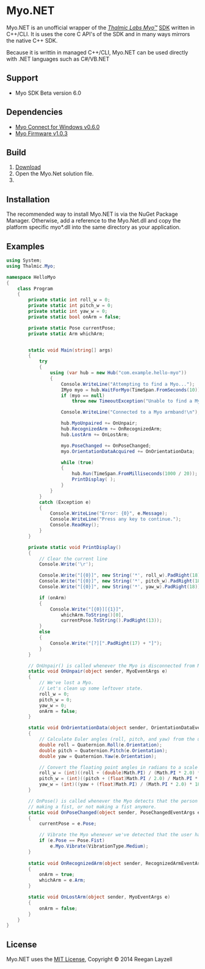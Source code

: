 # Myo.NET

Myo.NET is an unofficial wrapper of the [*Thalmic Labs Myo&trade;*](https://www.thalmic.com/en/myo/) [SDK](https://developer.thalmic.com/docs/api_reference/platform/index.html) written in C++/CLI.
It is uses the core C API's of the SDK and in many ways mirrors the native C++ SDK.

Because it is writtin in managed C++/CLI, Myo.NET can be used directly with .NET languages such as C#/VB.NET

## Support

- Myo SDK Beta version 6.0

## Dependencies

- [Myo Connect for Windows v0.6.0](https://developer.thalmic.com/downloads)
- [Myo Firmware v1.0.3](https://developer.thalmic.com/downloads)

## Build

1. [Download]()
2. Open the Myo.Net solution file.
3. 

## Installation

The recommended way to install Myo.NET is via the NuGet Package Manager.
Otherwise, add a reference to the Myo.Net.dll and copy the platform specific myo*.dll into the same directory as your application.

## Examples
```C#
using System;
using Thalmic.Myo;

namespace HelloMyo
{
	class Program
	{
		private static int roll_w = 0;
		private static int pitch_w = 0;
		private static int yaw_w = 0;
		private static bool onArm = false;

		private static Pose currentPose;
		private static Arm whichArm;


		static void Main(string[] args)
		{
			try
			{
				using (var hub = new Hub("com.example.hello-myo"))
				{
					Console.WriteLine("Attempting to find a Myo...");
					IMyo myo = hub.WaitForMyo(TimeSpan.FromSeconds(10));
					if (myo == null)
						throw new TimeoutException("Unable to find a Myo!");

					Console.WriteLine("Connected to a Myo armband!\n");

					hub.MyoUnpaired += OnUnpair;
					hub.RecognizedArm += OnRecognizedArm;
					hub.LostArm += OnLostArm;

					myo.PoseChanged += OnPoseChanged;
					myo.OrientationDataAcquired += OnOrientationData;

					while (true)
					{
						hub.Run(TimeSpan.FromMilliseconds(1000 / 20));
						PrintDisplay( );
					}
				}
			}
			catch (Exception e)
			{
				Console.WriteLine("Error: {0}", e.Message);
				Console.WriteLine("Press any key to continue.");
				Console.ReadKey();
			}
		}

		private static void PrintDisplay()
		{
			// Clear the current line
			Console.Write('\r');

			Console.Write("[{0}]", new String('*', roll_w).PadRight(18));
			Console.Write("[{0}]", new String('*', pitch_w).PadRight(18));
			Console.Write("[{0}]", new String('*', yaw_w).PadRight(18));

			if (onArm)
			{
				Console.Write("[{0}][{1}]", 
					whichArm.ToString()[0], 
					currentPose.ToString().PadRight(13));
			}
			else
			{
				Console.Write("[?][".PadRight(17) + "]");
			}
		}

		// OnUnpair() is called whenever the Myo is disconnected from Myo Connect by the user.    
		static void OnUnpair(object sender, MyoEventArgs e)
		{
			// We've lost a Myo.
			// Let's clean up some leftover state.
			roll_w = 0;
			pitch_w = 0;
			yaw_w = 0;
			onArm = false;
		}

		static void OnOrientationData(object sender, OrientationDataEventArgs e)
		{
			// Calculate Euler angles (roll, pitch, and yaw) from the unit quaternion.        
			double roll = Quaternion.Roll(e.Orientation);
			double pitch = Quaternion.Pitch(e.Orientation);
			double yaw = Quaternion.Yaw(e.Orientation);

			// Convert the floating point angles in radians to a scale from 0 to 18.
			roll_w = (int)((roll + (double)Math.PI) / (Math.PI * 2.0) * 18);
			pitch_w = (int)((pitch + (float)Math.PI / 2.0) / Math.PI * 18);
			yaw_w = (int)((yaw + (float)Math.PI) / (Math.PI * 2.0) * 18);
		}

		// OnPose() is called whenever the Myo detects that the person wearing it has changed their pose, for example,
		// making a fist, or not making a fist anymore.
		static void OnPoseChanged(object sender, PoseChangedEventArgs e)
		{
			currentPose = e.Pose;

			// Vibrate the Myo whenever we've detected that the user has made a fist.
			if (e.Pose == Pose.Fist)
				e.Myo.Vibrate(VibrationType.Medium);
		}
		
		static void OnRecognizedArm(object sender, RecognizedArmEventArgs e)
		{
			onArm = true;
			whichArm = e.Arm;
		}

		static void OnLostArm(object sender, MyoEventArgs e)
		{
			onArm = false;
		}
	}
}
```

## License

Myo.NET uses the [MIT License](LICENSE), Copyright &copy; 2014 Reegan Layzell
